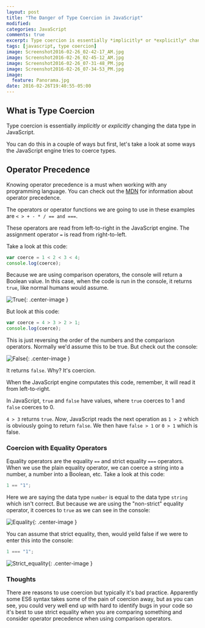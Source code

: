 ```yaml
---
layout: post
title: "The Danger of Type Coercion in JavaScript"
modified:
categories: JavaScript
comments: true
excerpt: Type coercion is essentially *implicitly* or *explicitly* changing the data type in JavaScript.
tags: [javascript, type coercion]
image: Screenshot2016-02-26_02-42-17_AM.jpg
image: Screenshot2016-02-26_02-45-12_AM.jpg
image: Screenshot2016-02-26_07-31-48_PM.jpg
image: Screenshot2016-02-26_07-34-53_PM.jpg
image:
  feature: Panorama.jpg
date: 2016-02-26T19:40:55-05:00
---
```


## What is Type Coercion

Type coercion is essentially *implicitly* or *explicitly* changing the data type in JavaScript.

You can do this in a couple of ways but first, let's take a look at some ways the JavaScript engine tries to coerce types.

## Operator Precedence

Knowing operator precedence is a must when working with any programming language. You can check out the [MDN](https://developer.mozilla.org/en-US/docs/Web/JavaScript/Reference/Operators/Operator_Precedence) for information about operator precedence.

The operators or operator functions we are going to use in these examples are `< > + - * / == and ===`.

These operators are read from left-to-right in the JavaScript engine. The assignment operator `=` is read from right-to-left.

Take a look at this code:

```javascript
var coerce = 1 < 2 < 3 < 4;
console.log(coerce);
```

Because we are using comparison operators, the console will return a Boolean value. In this case, when the code is run in the console, it returns `true`, like normal humans would assume.

![True](/images/Screenshot2016-02-26_02-42-17_AM.jpg){: .center-image }

But look at this code:

```javascript
var coerce = 4 > 3 > 2 > 1;
console.log(coerce);
```
This is just reversing the order of the numbers and the comparison operators. Normally we'd assume this to be true. But check out the console:

![False](/images/Screenshot2016-02-26_02-45-12_AM.jpg){: .center-image }

It returns `false`. Why? It's coercion.

When the JavaScript engine computates this code, remember, it will read it from left-to-right.

In JavaScript, `true` and `false` have values, where `true` coerces to 1 and `false` coerces to 0. 

`4 > 3` returns `true`. *Now*, JavaScript reads the next operation as `1 > 2` which is obviously going to return `false`. We then have `false > 1` or `0 > 1` which is false.

### Coercion with Equality Operators

Equality operators are the equality `==` and strict equality `===` operators. When we use the plain equality operator, we can coerce a string into a number, a number into a Boolean, etc. Take a look at this code:

```javascript
1 == "1";
```
Here we are saying the data type `number` is equal to the data type `string` which isn't correct. But because we are using the "non-strict" equality operator, it coerces to `true` as we can see in the console:

![Equality](/images/Screenshot2016-02-26_07-31-48_PM.jpg){: .center-image }

You can assume that strict equality, then, would yeild false if we were to enter this into the console:

```javascript
1 === "1";
```

![Strict_equality](/images/Screenshot2016-02-26_07-34-53_PM.jpg){: .center-image }

### Thoughts

There are reasons to use coercion but typically it's bad practice. Apparently some ES6 syntax takes some of the pain of coercion away, but as you can see, you could very well end up with hard to identify bugs in your code so it's best to use strict equality when you are comparing something and consider operator precedence when using comparison operators.
